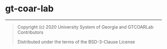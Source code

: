 # gt-coar-lab

---

> Copyright (c) 2020 University System of Georgia and GTCOARLab Contributors
>
> Distributed under the terms of the BSD-3-Clause License
